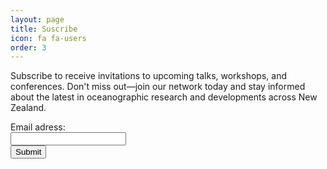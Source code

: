 ```yaml
---
layout: page
title: Suscribe
icon: fa fa-users
order: 3
---
```


Subscribe to receive invitations to upcoming talks, workshops, and conferences. Don't miss out—join our network today and stay informed about the latest in oceanographic research and developments across New Zealand.

<form name="gform" id="gform" enctype="text/plain" action="https://docs.google.com/forms/d/e/1FAIpQLSdvCA3o__WV4_5XPwMzBy-gliWX678RXGbhQbcRBigdTZts3w/formResponse?" target="hidden_iframe" onsubmit="submitted=true;">
  Email adress:<br>
  <input type="text" name="entry.1182600964" id="entry.1182600964"><br>
  <input type="submit" value="Submit">
</form>

<iframe name="hidden_iframe" id="hidden_iframe" style="display:none;" onload="if(submitted) {}"></iframe>

<script src="https://ajax.googleapis.com/ajax/libs/jquery/3.3.1/jquery.min.js"></script>
<script type="text/javascript">
  $("#gform").on("submit", function(e) {
    $('#gform *').fadeOut(1_000);

    // get all the inputs into a dictionary.
    var $inputs = $('#gform :input');

    // You need to know the id of the element you want to extract
    var values = {};
    $inputs.each(function() {
        values[this.name] = $(this).val();
    });
    console.log(values);
    $('#gform'). prepend('Thank you for your submission ' + values["entry.1182600964"] +'.').fadeIn(500);
    });
</script>